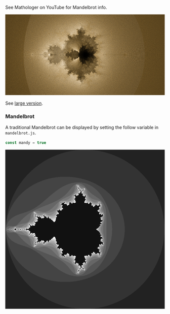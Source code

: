 See Mathologer on YouTube for Mandelbrot info.

![](buddhabrot_small.png)

See [large version](buddhabrot.png).

### Mandelbrot
A traditional Mandelbrot can be displayed by setting the follow variable in
```mandelbrot.js```.
```javascript
const mandy = true
```
![](mandelbrot.png)
